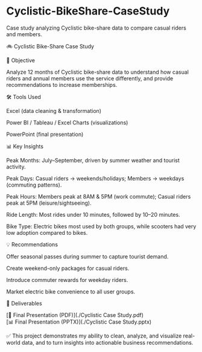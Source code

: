 # Cyclistic-BikeShare-CaseStudy
Case study analyzing Cyclistic bike-share data to compare casual riders and members.

🚲 Cyclistic Bike-Share Case Study

📌 Objective

Analyze 12 months of Cyclistic bike-share data to understand how casual riders and annual members use the service differently, and provide recommendations to increase memberships.

🛠️ Tools Used

Excel (data cleaning & transformation)

Power BI / Tableau / Excel Charts (visualizations)

PowerPoint (final presentation)

📊 Key Insights

Peak Months: July–September, driven by summer weather and tourist activity.

Peak Days: Casual riders → weekends/holidays; Members → weekdays (commuting patterns).

Peak Hours: Members peak at 8AM & 5PM (work commute); Casual riders peak at 5PM (leisure/sightseeing).

Ride Length: Most rides under 10 minutes, followed by 10–20 minutes.

Bike Type: Electric bikes most used by both groups, while scooters had very low adoption compared to bikes.

💡 Recommendations

Offer seasonal passes during summer to capture tourist demand.

Create weekend-only packages for casual riders.

Introduce commuter rewards for weekday riders.

Market electric bike convenience to all user groups.

📂 Deliverables

[📄 Final Presentation (PDF)](./Cyclistic Case Study.pdf)  
[📊 Final Presentation (PPTX)](./Cyclistic Case Study.pptx)


✅ This project demonstrates my ability to clean, analyze, and visualize real-world data, and to turn insights into actionable business recommendations.
